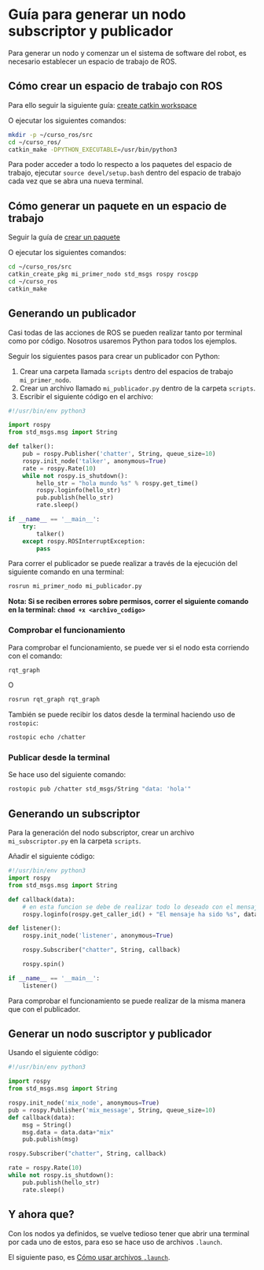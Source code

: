 # Guía para generar un nodo subscriptor y publicador

Para generar un nodo y comenzar un el sistema de software del robot, es necesario establecer un espacio de trabajo de ROS.

## Cómo crear un espacio de trabajo con ROS

Para ello seguir la siguiente guía: [create catkin workspace](http://wiki.ros.org/catkin/Tutorials/create_a_workspace)

O ejecutar los siguientes comandos:

```bash
mkdir -p ~/curso_ros/src
cd ~/curso_ros/
catkin_make -DPYTHON_EXECUTABLE=/usr/bin/python3
```

Para poder acceder a todo lo respecto a los paquetes del espacio de trabajo, ejecutar `source devel/setup.bash` dentro del espacio de trabajo cada vez que se abra una nueva terminal.

## Cómo generar un paquete en un espacio de trabajo

Seguir la guía de [crear un paquete](http://wiki.ros.org/catkin/Tutorials/CreatingPackage)

O ejecutar los siguientes comandos:

```bash
cd ~/curso_ros/src
catkin_create_pkg mi_primer_nodo std_msgs rospy roscpp
cd ~/curso_ros
catkin_make
```

## Generando un publicador

Casi todas de las acciones de ROS se pueden realizar tanto por terminal como por código. Nosotros usaremos Python para todos los ejemplos.

Seguir los siguientes pasos para crear un publicador con Python:

1. Crear una carpeta llamada `scripts` dentro del espacios de trabajo `mi_primer_nodo`.
2. Crear un archivo llamado `mi_publicador.py` dentro de la carpeta `scripts`.
3. Escribir el siguiente código en el archivo:

```python
#!/usr/bin/env python3

import rospy
from std_msgs.msg import String

def talker():
    pub = rospy.Publisher('chatter', String, queue_size=10)
    rospy.init_node('talker', anonymous=True)
    rate = rospy.Rate(10)
    while not rospy.is_shutdown():
        hello_str = "hola mundo %s" % rospy.get_time()
        rospy.loginfo(hello_str)
        pub.publish(hello_str)
        rate.sleep()

if __name__ == '__main__':
    try:
        talker()
    except rospy.ROSInterruptException:
        pass
```

Para correr el publicador se puede realizar a través de la ejecución del siguiente comando en una terminal:

```bash
rosrun mi_primer_nodo mi_publicador.py
```

**Nota: Si se reciben errores sobre permisos, correr el siguiente comando en la terminal: `chmod +x <archivo_codigo>`**

### Comprobar el funcionamiento

Para comprobar el funcionamiento, se puede ver si el nodo esta corriendo con el comando:

```bash
rqt_graph
```

O

```bash
rosrun rqt_graph rqt_graph
```

También se puede recibir los datos desde la terminal haciendo uso de `rostopic`:

```bash
rostopic echo /chatter
```

### Publicar desde la terminal

Se hace uso del siguiente comando:

```bash
rostopic pub /chatter std_msgs/String "data: 'hola'"
```

## Generando un subscriptor

Para la generación del nodo subscriptor, crear un archivo `mi_subscriptor.py` en la carpeta `scripts`.

Añadir el siguiente código:

```python
#!/usr/bin/env python3
import rospy
from std_msgs.msg import String

def callback(data):
    # en esta funcion se debe de realizar todo lo deseado con el mensaje o datos que se reciben.
    rospy.loginfo(rospy.get_caller_id() + "El mensaje ha sido %s", data.data)

def listener():
    rospy.init_node('listener', anonymous=True)

    rospy.Subscriber("chatter", String, callback)

    rospy.spin()

if __name__ == '__main__':
    listener()
```

Para comprobar el funcionamiento se puede realizar de la misma manera que con el publicador.

## Generar un nodo suscriptor y publicador

Usando el siguiente código:

```python
#!/usr/bin/env python3

import rospy
from std_msgs.msg import String

rospy.init_node('mix_node', anonymous=True)
pub = rospy.Publisher('mix_message', String, queue_size=10)
def callback(data):
    msg = String()
    msg.data = data.data+"mix"
    pub.publish(msg)

rospy.Subscriber("chatter", String, callback)

rate = rospy.Rate(10)
while not rospy.is_shutdown():
    pub.publish(hello_str)
    rate.sleep()
```

## Y ahora que?

Con los nodos ya definidos, se vuelve tedioso tener que abrir una terminal por cada uno de estos, para eso se hace uso de archivos `.launch`.

El siguiente paso, es [Cómo usar archivos `.launch`](ARCHIVOS_LAUNCH.md).
